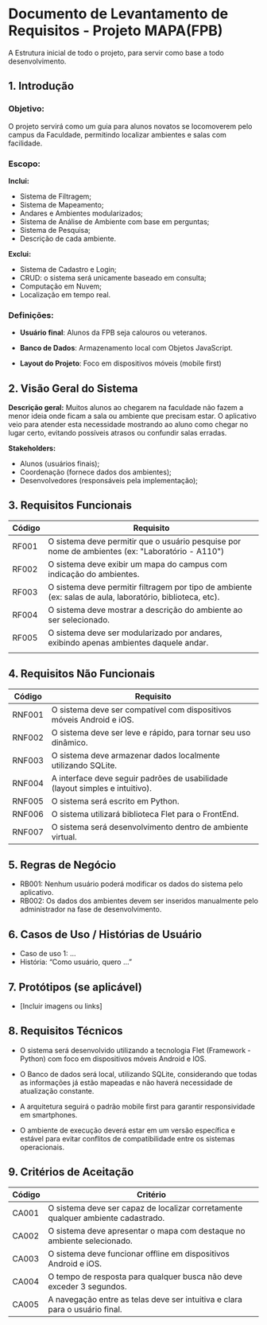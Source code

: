 # Documento de Levantamento de Requisitos - Projeto MAPA(FPB)

A Estrutura inicial de todo o projeto, para servir como base a todo desenvolvimento.

## 1. Introdução

### Objetivo:

O projeto servirá como um guia para alunos novatos se locomoverem pelo campus da Faculdade, permitindo localizar ambientes e salas com facilidade.

### Escopo:

**Inclui:**

- Sistema de Filtragem;
- Sistema de Mapeamento;
- Andares e Ambientes modularizados;
- Sistema de Análise de Ambiente com base em perguntas;
- Sistema de Pesquisa;
- Descrição de cada ambiente.

**Exclui:**

- Sistema de Cadastro e Login;
- CRUD: o sistema será unicamente baseado em consulta;
- Computação em Nuvem;
- Localização em tempo real.

### Definições:

- **Usuário final**: Alunos da FPB seja calouros ou veteranos.

- **Banco de Dados**: Armazenamento local com Objetos JavaScript.

- **Layout do Projeto**: Foco em dispositivos móveis (mobile first)

## 2. Visão Geral do Sistema

**Descrição geral:** Muitos alunos ao chegarem na faculdade não fazem a menor ideia onde ficam a sala ou ambiente que precisam estar. O aplicativo veio para atender esta necessidade mostrando ao aluno como chegar no lugar certo, evitando possíveis atrasos ou confundir salas erradas.

**Stakeholders:**

- Alunos (usuários finais);
- Coordenação (fornece dados dos ambientes);
- Desenvolvedores (responsáveis pela implementação);

## 3. Requisitos Funcionais

| Código | Requisito                                                                                                 |
| ------ | --------------------------------------------------------------------------------------------------------- |
| RF001  | O sistema deve permitir que o usuário pesquise por nome de ambientes (ex: "Laboratório - A110")           |
| RF002  | O sistema deve exibir um mapa do campus com indicação do ambientes.                                       |
| RF003  | O sistema deve permitir filtragem por tipo de ambiente (ex: salas de aula, laboratório, biblioteca, etc). |
| RF004  | O sistema deve mostrar a descrição do ambiente ao ser selecionado.                                        |
| RF005  | O sistema deve ser modularizado por andares, exibindo apenas ambientes daquele andar.                     |
|        |                                                                                                           |

## 4. Requisitos Não Funcionais

| Código | Requisito                                                                    |
| ------ | ---------------------------------------------------------------------------- |
| RNF001 | O sistema deve ser compatível com dispositivos móveis Android e iOS.         |
| RNF002 | O sistema deve ser leve e rápido, para tornar seu uso dinâmico.              |
| RNF003 | O sistema deve armazenar dados localmente utilizando SQLite.                 |
| RNF004 | A interface deve seguir padrões de usabilidade (layout simples e intuitivo). |
| RNF005 | O sistema será escrito em Python.                                            |
| RNF006 | O sistema utilizará biblioteca Flet para o FrontEnd.                         |
| RNF007 | O sistema será desenvolvimento dentro de ambiente virtual.                   |

## 5. Regras de Negócio

- RB001: Nenhum usuário poderá modificar os dados do sistema pelo aplicativo.
- RB002: Os dados dos ambientes devem ser inseridos manualmente pelo administrador na fase de desenvolvimento.

## 6. Casos de Uso / Histórias de Usuário

- Caso de uso 1: ...
- História: “Como usuário, quero ...”

## 7. Protótipos (se aplicável)

- [Incluir imagens ou links]

## 8. Requisitos Técnicos

- O sistema será desenvolvido utilizando a tecnologia Flet (Framework - Python) com foco em dispositivos móveis Android e IOS.

- O Banco de dados será local, utilizando SQLite, considerando que todas as informações já estão mapeadas e não haverá necessidade de atualização constante.

- A arquitetura seguirá o padrão mobile first para garantir responsividade em smartphones.

- O ambiente de execução deverá estar em um versão específica e estável para evitar conflitos de compatibilidade entre os sistemas operacionais.

## 9. Critérios de Aceitação

| Código | Critério                                                                         |
| ------ | -------------------------------------------------------------------------------- |
| CA001  | O sistema deve ser capaz de localizar corretamente qualquer ambiente cadastrado. |
| CA002  | O sistema deve apresentar o mapa com destaque no ambiente selecionado.           |
| CA003  | O sistema deve funcionar offline em dispositivos Android e iOS.                  |
| CA004  | O tempo de resposta para qualquer busca não deve exceder 3 segundos.             |
| CA005  | A navegação entre as telas deve ser intuitiva e clara para o usuário final.      |
